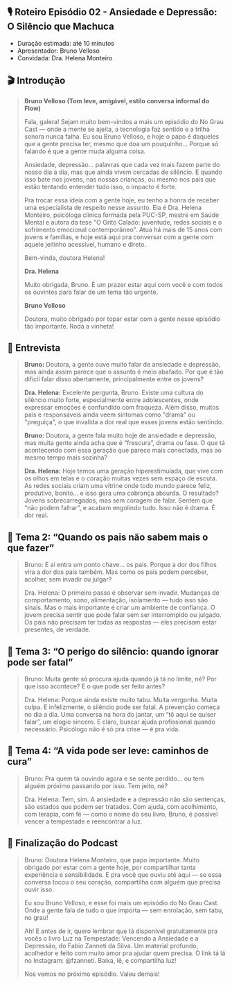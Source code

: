 ## 🎙️ **Roteiro Episódio 02 - Ansiedade e Depressão: O Silêncio que Machuca**

* Duração estimada: até 10 minutos
* Apresentador: Bruno Velloso
* Convidada: Dra. Helena Monteiro

## 🎬 **Introdução**

> **Bruno Velloso (Tom leve, amigável, estilo conversa informal do Flow)**
>
> Fala, galera! Sejam muito bem-vindos a mais um episódio do No Grau Cast — onde a mente se ajeita, a tecnologia faz sentido e a trilha sonora nunca falha.
> Eu sou Bruno Velloso, e hoje o papo é daqueles que a gente precisa ter, mesmo que doa um pouquinho... Porque só falando é que a gente muda alguma coisa.
>
> Ansiedade, depressão... palavras que cada vez mais fazem parte do nosso dia a dia, mas que ainda vivem cercadas de silêncio. 
> E quando isso bate nos jovens, nas nossas crianças, ou mesmo nos pais que estão tentando entender tudo isso, o impacto é forte.
>
> Pra trocar essa ideia com a gente hoje, eu tenho a honra de receber uma especialista de respeito nesse assunto.
> Ela é Dra. Helena Monteiro, psicóloga clínica formada pela PUC-SP, mestre em Saúde Mental e autora da tese "O Grito Calado: juventude, redes sociais e o sofrimento emocional contemporâneo". Atua há mais de 15 
> anos com jovens e famílias, e hoje está aqui pra conversar com a gente com aquele jeitinho acessível, humano e direto.
>
> Bem-vinda, doutora Helena!
>
> **Dra. Helena**
>
> Muito obrigada, Bruno. É um prazer estar aqui com você e com todos os ouvintes para falar de um tema tão urgente.
>
> **Bruno Velloso**
>
> Doutora, muito obrigado por topar estar com a gente nesse episódio tão importante. Roda a vinheta! 

## 🧩 **Entrevista**

> **Bruno:** Doutora, a gente ouve muito falar de ansiedade e depressão, mas ainda assim parece que o assunto é meio abafado. Por que é tão difícil falar disso abertamente, principalmente entre os jovens?
>
> **Dra. Helena:** Excelente pergunta, Bruno. Existe uma cultura do silêncio muito forte, especialmente entre adolescentes, onde expressar emoções é confundido com fraqueza. Além disso, muitos pais e
> responsáveis ainda veem sintomas como "drama" ou "preguiça", o que invalida a dor real que esses jovens estão sentindo.
>
> **Bruno:** Doutora, a gente fala muito hoje de ansiedade e depressão, mas muita gente ainda acha que é “frescura”, drama ou fase. O que tá acontecendo com essa geração que parece mais conectada, mas ao mesmo
> tempo mais sozinha?
>
> **Dra. Helena:** Hoje temos uma geração hiperestimulada, que vive com os olhos em telas e o coração muitas vezes sem espaço de escuta. As redes sociais criam uma vitrine onde todo mundo parece feliz, produtivo,
> bonito… e isso gera uma cobrança absurda.
> O resultado? Jovens sobrecarregados, mas sem coragem de falar. Sentem que “não podem falhar”, e acabam engolindo tudo. Isso não é drama. É dor real.

## 🧩 **Tema 2: “Quando os pais não sabem mais o que fazer”**

> Bruno: E aí entra um ponto chave… os pais. Porque a dor dos filhos vira a dor dos pais também. Mas como os pais podem perceber, acolher, sem invadir ou julgar?
>
> Dra. Helena: O primeiro passo é observar sem invadir. Mudanças de comportamento, sono, alimentação, isolamento — tudo isso são sinais. Mas o mais importante é criar um ambiente de confiança. O jovem precisa
> sentir que pode falar sem ser interrompido ou julgado. Os pais não precisam ter todas as respostas — eles precisam estar presentes, de verdade.

## 🧩 **Tema 3: “O perigo do silêncio: quando ignorar pode ser fatal”**

> Bruno: Muita gente só procura ajuda quando já tá no limite, né? Por que isso acontece? E o que pode ser feito antes?
>
> Dra. Helena:
> Porque ainda existe muito tabu. Muita vergonha. Muita culpa. E infelizmente, o silêncio pode ser fatal.
> A prevenção começa no dia a dia. Uma conversa na hora do jantar, um “tô aqui se quiser falar”, um elogio sincero.
> E claro, buscar ajuda profissional quando necessário. Psicólogo não é só pra crise — é pra vida.

## 🧩 **Tema 4: “A vida pode ser leve: caminhos de cura”**

> Bruno: Pra quem tá ouvindo agora e se sente perdido… ou tem alguém próximo passando por isso. Tem jeito, né?
>
> Dra. Helena:
> Tem, sim. A ansiedade e a depressão não são sentenças, são estados que podem ser tratados.
> Com ajuda, com acolhimento, com terapia, com fé — como o nome do seu livro, Bruno, é possível vencer a tempestade e reencontrar a luz.

## 🎤 **Finalização do Podcast**

> Bruno: Doutora Helena Monteiro, que papo importante. Muito obrigado por estar com a gente hoje, por compartilhar tanta experiência e sensibilidade.
> E pra você que ouviu até aqui — se essa conversa tocou o seu coração, compartilha com alguém que precisa ouvir isso.
>
> Eu sou Bruno Velloso, e esse foi mais um episódio do No Grau Cast.
> Onde a gente fala de tudo o que importa — sem enrolação, sem tabu, no grau!
>
> Ah! E antes de ir, quero lembrar que tá disponível gratuitamente pra vocês o livro Luz na Tempestade: Vencendo a Ansiedade e a Depressão, do Fabio Zanneti da Silva.
> Um material profundo, acolhedor e feito com muito amor pra ajudar quem precisa.
> O link tá lá no Instagram: @fzanneti. Baixa, lê, e compartilha luz!
>
> Nos vemos no próximo episódio. Valeu demais!
